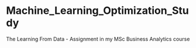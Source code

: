 # Machine_Learning_Optimization_Study
The Learning From Data - Assignment in my MSc Business Analytics course
